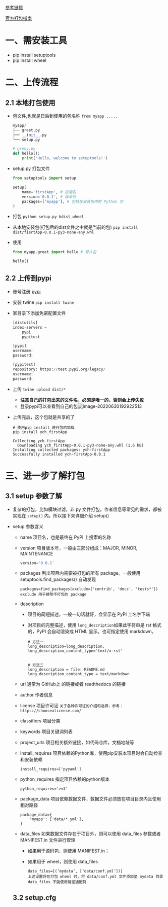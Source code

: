 [参考链接](https://blog.csdn.net/chenfeidi1/article/details/80873979?ops_request_misc=%257B%2522request%255Fid%2522%253A%2522165658121416782390565904%2522%252C%2522scm%2522%253A%252220140713.130102334..%2522%257D&request_id=165658121416782390565904&biz_id=0&utm_medium=distribute.pc_search_result.none-task-blog-2~all~top_positive~default-1-80873979-null-null.142^v26^pc_rank_34,157^v15^new_3&utm_term=setuptools&spm=1018.2226.3001.4187)

[官方打包指南](https://packaging.python.org/en/latest/tutorials/)



# 一、需安装工具

-  pip install setuptools
-  pip install wheel



# 二、上传流程

## 2.1 本地打包使用

- 包文件,也就是日后到使用的包名称 `from myapp .....`

  ```python
  myapp/
  ├── greet.py
  ├── __init__.py
  └── setup.py
  
  # greey.py
  def hello():
      print('Hello, welcome to setuptools!')
  ```

- setup.py 打包文件

  ```python
  from setuptools import setup
  
  setup(
      name='firstApp', # 应用名
      version='0.0.1', # 版本号
      packages=['myapp'], # 包括在安装包内的 Python 包
  )
  ```

- 打包 `python setup.py bdist_wheel`

- 从本地安装包(打包后的dist文件之中就是当前的包)  `pip install dist/fisrtApp-0.0.1-py3-none-any.whl`

- 使用

  ```python
  from myapp.greet import hello # 导入包
  
  hello()
  ```

## 2.2 上传到pypi

- 账号注册 [pypi](https://pypi.python.org/pypi)

- 安装 twine `pip install twine`

- 家目录下添加免密配置文件

  ```python
  [distutils]
  index-servers =
      pypi
      pypitest
  
  [pypi]
  username: 
  password: 
  
  [pypitest]
  repository: https://test.pypi.org/legacy/
  username: 
  password: 
  
  ```

- 上传 `twine upload dist/*`

  - **注意自己的打包出来的文件名，必须是唯一的，否则会上传失败**
  - 登录pypi可以查看到自己的包![image-20220630192922513](https://yrecord.oss-cn-hangzhou.aliyuncs.com/picture/202206301929213.png)

- 上传完后，这个包就是共享的了

  ```shell
  # 使用pip install 进行包的加载
  pip install ych_firstApp
  
  Collecting ych_firstApp
    Downloading ych_firstApp-0.0.1-py3-none-any.whl (1.6 kB)
  Installing collected packages: ych-firstApp
  Successfully installed ych-firstApp-0.0.1
  ```



#  三、进一步了解打包 

## 3.1 setup 参数了解

- 复杂的打包，比如模块过滤，非 py 文件打包，作者信息等常见的需求，都被实现在 `setup()` 内。所以接下来详细介绍 setup()

- setup 参数含义

  - name 项目名，也是最终在 PyPI 上搜索的名称

  - version 项目版本号，一般由三部分组成：MAJOR, MINOR, MAINTENANCE

    ```python
    version='0.0.1'
    ```

  - packages 列出项目内需要被打包的所有 package。一般使用 setuptools.find_packages() 自动发现

    ```
    packages=find_packages(exclude=['contrib', 'docs', 'tests*'])
    exclude 用于排除不打包的 package
    ```

  - description 

    - 项目的简短描述，一般一句话就好，会显示在 PyPI 上名字下端

    - 对项目的完整描述，使用 `long_description`如果此字符串是 rst 格式的，PyPI 会自动渲染成 HTML 显示。也可指定使用 markdown。

      ```
      # 方法一
      long_description=long_description,
      long_description_content_type='text/x-rst'
      
      
      # 方法二
      long_description = file: README.md
      long_description_content_type = text/markdown
      ```

  - url 通常为 GitHub上 的链接或者 readthedocs 的链接

  - author 作者信息

  - license 项目许可证 `关于各种许可证的介绍和选择，参考：https://choosealicense.com/`

  - classifiers 项目分类

  - keywords 项目关键词列表

  - project_urls 项目相关额外链接，如代码仓库，文档地址等

  - install_requires 项目依赖的Python库，使用pip安装本项目时会自动检查和安装依赖

    ```
    install_requires=['pyyaml']
    ```

  - python_requires 指定项目依赖的python版本

    ```
    python_requires='>=3'
    ```

  - package_data 项目依赖数据文件，数据文件必须放在项目目录内且使用相对路径

    ```
    package_data={
        'myapp': ['data/*.yml'],
    }
    ```

    

  - data_files 如果数据文件存在于项目外，则可以使用 data_files 参数或者 MANIFEST.in 文件进行管理

    - 如果用于源码包，则使用 MANIFEST.in；

    - 如果用于 wheel，则使用 data_files

      ```
      data_files=[(‘mydata’, [‘data/conf.yml’])]
      上述设置将在打包 wheel 时，将 data/conf.yml 文件添加至 mydata 目录
      data_files 不能使用路径通配符
      ```

  ## 3.2 setup.cfg

  